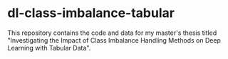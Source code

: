 # dl-class-imbalance-tabular
This repository contains the code and data for my master's thesis titled "Investigating the Impact of Class Imbalance Handling Methods on Deep Learning with Tabular Data".
